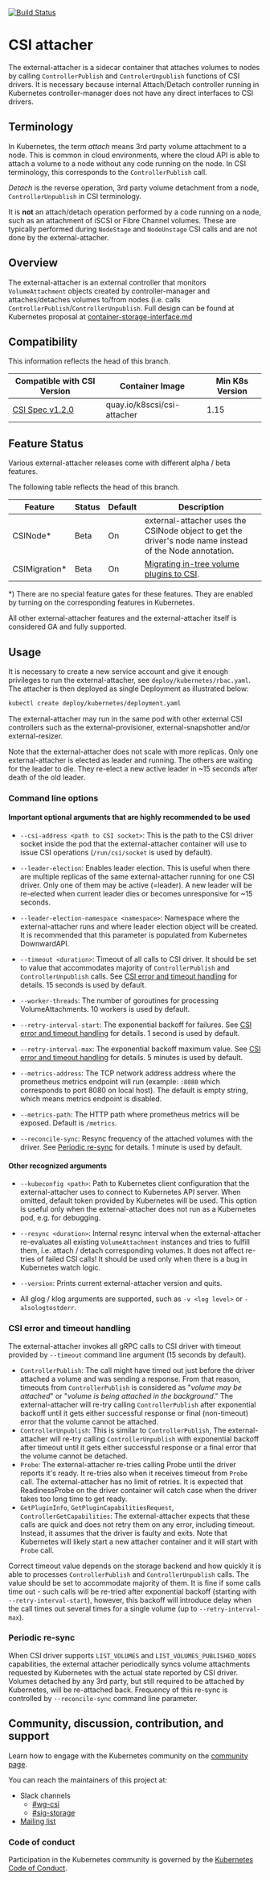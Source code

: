 [![Build Status](https://travis-ci.org/kubernetes-csi/external-attacher.svg?branch=master)](https://travis-ci.org/kubernetes-csi/external-attacher)

# CSI attacher

The external-attacher is a sidecar container that attaches volumes to nodes by calling `ControllerPublish` and `ControlerUnpublish` functions of CSI drivers. It is necessary because internal Attach/Detach controller running in Kubernetes controller-manager does not have any direct interfaces to CSI drivers.

## Terminology

In Kubernetes, the term *attach* means 3rd party volume attachment to a node. This is common in cloud environments, where the cloud API is able to attach a volume to a node without any code running on the node. In CSI terminology, this corresponds to the `ControllerPublish` call.

*Detach* is the reverse operation, 3rd party volume detachment from a node, `ControllerUnpublish` in CSI terminology.

It is **not** an attach/detach operation performed by a code running on a node, such as an attachment of iSCSI or Fibre Channel volumes. These are typically performed during `NodeStage` and `NodeUnstage` CSI calls and are not done by the external-attacher.

## Overview
The external-attacher is an external controller that monitors `VolumeAttachment` objects created by controller-manager and attaches/detaches volumes to/from nodes (i.e. calls `ControllerPublish`/`ControllerUnpublish`. Full design can be found at Kubernetes proposal at [container-storage-interface.md](https://github.com/kubernetes/community/blob/master/contributors/design-proposals/storage/container-storage-interface.md)

## Compatibility

This information reflects the head of this branch.

| Compatible with CSI Version                                                                | Container Image             | Min K8s Version |
| ------------------------------------------------------------------------------------------ | ----------------------------| --------------- |
| [CSI Spec v1.2.0](https://github.com/container-storage-interface/spec/releases/tag/v1.2.0) | quay.io/k8scsi/csi-attacher | 1.15            |

## Feature Status

Various external-attacher releases come with different alpha / beta features.

The following table reflects the head of this branch.

| Feature       | Status  | Default | Description                                                                                   |
| ------------- | ------- | ------- | --------------------------------------------------------------------------------------------- |
| CSINode*      | Beta    | On      | external-attacher uses the CSINode object to get the driver's node name instead of the Node annotation. |
| CSIMigration* | Beta    | On      | [Migrating in-tree volume plugins to CSI](https://kubernetes.io/docs/concepts/storage/volumes/#csi-migration). |

*) There are no special feature gates for these features. They are enabled by turning on the corresponding features in Kubernetes.

All other external-attacher features and the external-attacher itself is considered GA and fully supported.

## Usage

It is necessary to create a new service account and give it enough privileges to run the external-attacher, see `deploy/kubernetes/rbac.yaml`. The attacher is then deployed as single Deployment as illustrated below:

```sh
kubectl create deploy/kubernetes/deployment.yaml
```

The external-attacher may run in the same pod with other external CSI controllers such as the external-provisioner, external-snapshotter and/or external-resizer.

Note that the external-attacher does not scale with more replicas. Only one external-attacher is elected as leader and running. The others are waiting for the leader to die. They re-elect a new active leader in ~15 seconds after death of the old leader.

### Command line options

#### Important optional arguments that are highly recommended to be used
* `--csi-address <path to CSI socket>`: This is the path to the CSI driver socket inside the pod that the external-attacher container will use to issue CSI operations (`/run/csi/socket` is used by default).

* `--leader-election`: Enables leader election. This is useful when there are multiple replicas of the same external-attacher running for one CSI driver. Only one of them may be active (=leader). A new leader will be re-elected when current leader dies or becomes unresponsive for ~15 seconds.

* `--leader-election-namespace <namespace>`: Namespace where the external-attacher runs and where leader election object will be created. It is recommended that this parameter is populated from Kubernetes DownwardAPI.

* `--timeout <duration>`: Timeout of all calls to CSI driver. It should be set to value that accommodates majority of `ControllerPublish` and `ControllerUnpublish` calls. See [CSI error and timeout handling](#csi-error-and-timeout-handling) for details. 15 seconds is used by default.

* `--worker-threads`: The number of goroutines for processing VolumeAttachments. 10 workers is used by default.

* `--retry-interval-start`: The exponential backoff for failures. See [CSI error and timeout handling](#csi-error-and-timeout-handling) for details. 1 second is used by default.

* `--retry-interval-max`: The exponential backoff maximum value. See [CSI error and timeout handling](#csi-error-and-timeout-handling) for details. 5 minutes is used by default.

* `--metrics-address`: The TCP network address address where the prometheus metrics endpoint will run (example: `:8080` which corresponds to port 8080 on local host). The default is empty string, which means metrics endpoint is disabled.

* `--metrics-path`: The HTTP path where prometheus metrics will be exposed. Default is `/metrics`.

* `--reconcile-sync`: Resync frequency of the attached volumes with the driver. See [Periodic re-sync](#periodic-re-sync) for details. 1 minute is used by default.

#### Other recognized arguments
* `--kubeconfig <path>`: Path to Kubernetes client configuration that the external-attacher uses to connect to Kubernetes API server. When omitted, default token provided by Kubernetes will be used. This option is useful only when the external-attacher does not run as a Kubernetes pod, e.g. for debugging.

* `--resync <duration>`: Internal resync interval when the external-attacher re-evaluates all existing `VolumeAttachment` instances and tries to fulfill them, i.e. attach / detach corresponding volumes. It does not affect re-tries of failed CSI calls! It should be used only when there is a bug in Kubernetes watch logic.

* `--version`: Prints current external-attacher version and quits.

* All glog / klog arguments are supported, such as `-v <log level>` or `-alsologtostderr`.

### CSI error and timeout handling
The external-attacher invokes all gRPC calls to CSI driver with timeout provided by `--timeout` command line argument (15 seconds by default).

* `ControllerPublish`: The call might have timed out just before the driver attached a volume and was sending a response. From that reason, timeouts from `ControllerPublish` is considered as "*volume may be attached*" or "*volume is being attached in the background*." The external-attacher will re-try calling `ControllerPublish` after exponential backoff until it gets either successful response or final (non-timeout) error that the volume cannot be attached.
* `ControllerUnpublish`: This is similar to `ControllerPublish`, The external-attacher will re-try calling `ControllerUnpublish` with exponential backoff after timeout until it gets either successful response or a final error that the volume cannot be detached.
* `Probe`: The external-attacher re-tries calling Probe until the driver reports it's ready. It re-tries also when it receives timeout from `Probe` call. The external-attacher has no limit of retries. It is expected that ReadinessProbe on the driver container will catch case when the driver takes too long time to get ready.
* `GetPluginInfo`, `GetPluginCapabilitiesRequest`, `ControllerGetCapabilities`: The external-attacher expects that these calls are quick and does not retry them on any error, including timeout. Instead, it assumes that the driver is faulty and exits. Note that Kubernetes will likely start a new attacher container and it will start with `Probe` call.

Correct timeout value depends on the storage backend and how quickly it is able to processes `ControllerPublish` and `ControllerUnpublish` calls. The value should be set to accommodate majority of them. It is fine if some calls time out - such calls will be re-tried after exponential backoff (starting with `--retry-interval-start`), however, this backoff will introduce delay when the call times out several times for a single volume (up to `--retry-interval-max`).

### Periodic re-sync
When CSI driver supports `LIST_VOLUMES` and `LIST_VOLUMES_PUBLISHED_NODES` capabilities, the external attacher periodically syncs volume attachments requested by Kubernetes with the actual state reported by CSI driver. Volumes detached by any 3rd party, but still required to be attached by Kubernetes, will be re-attached back. Frequency of this re-sync is controlled by `--reconcile-sync` command line parameter.

## Community, discussion, contribution, and support

Learn how to engage with the Kubernetes community on the [community page](http://kubernetes.io/community/).

You can reach the maintainers of this project at:

* Slack channels
  * [#wg-csi](https://kubernetes.slack.com/messages/wg-csi)
  * [#sig-storage](https://kubernetes.slack.com/messages/sig-storage)
* [Mailing list](https://groups.google.com/forum/#!forum/kubernetes-sig-storage)

### Code of conduct

Participation in the Kubernetes community is governed by the [Kubernetes Code of Conduct](code-of-conduct.md).
